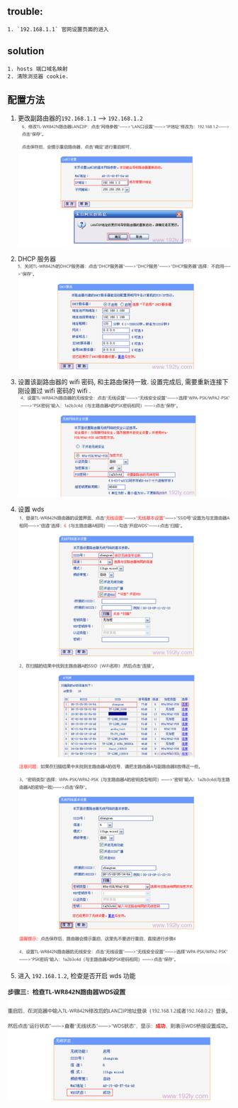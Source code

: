 ## trouble: 
    1. `192.168.1.1` 官网设置页面的进入

## solution
    1. hosts 端口域名映射
    2. 清除浏览器 cookie.

## 配置方法
1. 更改副路由器的`192.168.1.1` --> `192.168.1.2`
![image](https://raw.githubusercontent.com/koneMorris1625/myGitImageRepo/develop/newLife/20210917/221842220.png)

2. DHCP 服务器
![image](https://raw.githubusercontent.com/koneMorris1625/myGitImageRepo/develop/newLife/20210917/222055889.png)

3. 设置该副路由器的 wifi 密码, 和主路由保持一致. 设置完成后, 需要重新连接下刚设置过 wifi 密码的 wifi .
![image](https://raw.githubusercontent.com/koneMorris1625/myGitImageRepo/develop/newLife/20210917/222228955.png)

4. 设置 wds
![image](https://raw.githubusercontent.com/koneMorris1625/myGitImageRepo/develop/newLife/20210917/223112105.png)

5. 进入 `192.168.1.2`, 检查是否开启 wds 功能

![image](https://raw.githubusercontent.com/koneMorris1625/myGitImageRepo/develop/newLife/20210917/223255438.png)